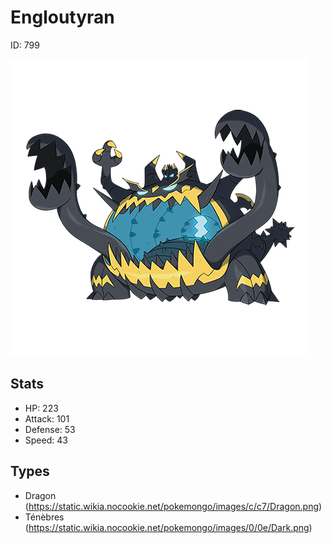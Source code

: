 # Engloutyran


ID: 799

![](https://raw.githubusercontent.com/PokeAPI/sprites/master/sprites/pokemon/other/official-artwork/799.png "Engloutyran")

## Stats


 - HP: 223
 - Attack: 101
 - Defense: 53
 - Speed: 43

## Types


 - Dragon (https://static.wikia.nocookie.net/pokemongo/images/c/c7/Dragon.png)
 - Ténèbres (https://static.wikia.nocookie.net/pokemongo/images/0/0e/Dark.png)

